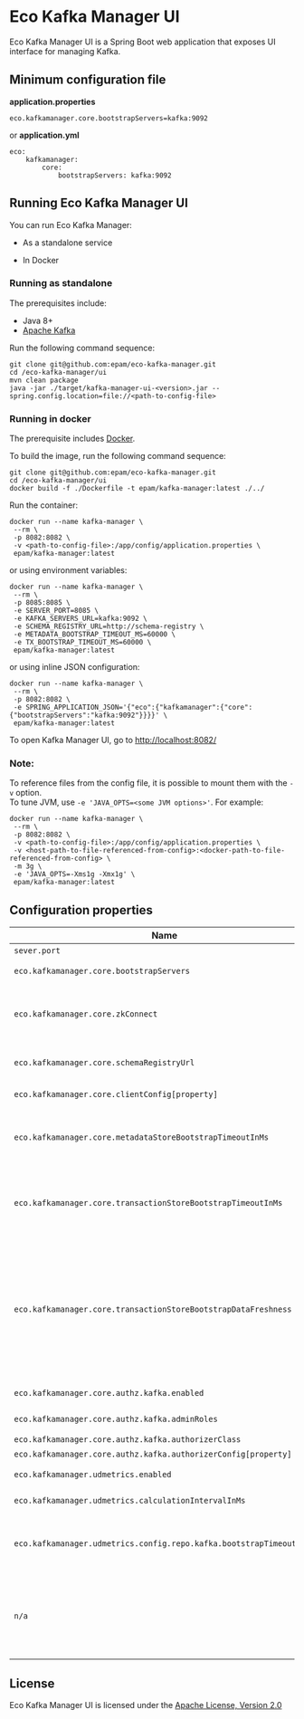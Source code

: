 # Eco Kafka Manager UI

Eco Kafka Manager UI is a Spring Boot web application that exposes UI interface for managing Kafka.

## Minimum configuration file

**application.properties**
```
eco.kafkamanager.core.bootstrapServers=kafka:9092
```

or **application.yml**
```
eco:
    kafkamanager:
        core:
            bootstrapServers: kafka:9092
```

## Running Eco Kafka Manager UI 

You can run Eco Kafka Manager: 

* As a standalone service 

* In Docker 

### Running as standalone

The prerequisites include:
* Java 8+
* [Apache Kafka](https://kafka.apache.org/)

Run the following command sequence:
```
git clone git@github.com:epam/eco-kafka-manager.git
cd /eco-kafka-manager/ui
mvn clean package
java -jar ./target/kafka-manager-ui-<version>.jar --spring.config.location=file://<path-to-config-file>
```

### Running in docker

The prerequisite includes [Docker](https://www.docker.com/get-started).

To build the image, run the following command sequence:
```
git clone git@github.com:epam/eco-kafka-manager.git
cd /eco-kafka-manager/ui
docker build -f ./Dockerfile -t epam/kafka-manager:latest ./../
```

Run the container:
```
docker run --name kafka-manager \
 --rm \
 -p 8082:8082 \
 -v <path-to-config-file>:/app/config/application.properties \
 epam/kafka-manager:latest
```

or using environment variables:
```
docker run --name kafka-manager \
 --rm \
 -p 8085:8085 \
 -e SERVER_PORT=8085 \
 -e KAFKA_SERVERS_URL=kafka:9092 \
 -e SCHEMA_REGISTRY_URL=http://schema-registry \
 -e METADATA_BOOTSTRAP_TIMEOUT_MS=60000 \
 -e TX_BOOTSTRAP_TIMEOUT_MS=60000 \
 epam/kafka-manager:latest
```

or using inline JSON configuration:
```
docker run --name kafka-manager \
 --rm \
 -p 8082:8082 \
 -e SPRING_APPLICATION_JSON='{"eco":{"kafkamanager":{"core":{"bootstrapServers":"kafka:9092"}}}}' \
 epam/kafka-manager:latest
```

To open Kafka Manager UI, go to [http://localhost:8082/](http://localhost:8082/)

### Note:

To reference files from the config file, it is possible to mount them with the
`-v` option. <br />
To tune JVM, use `-e 'JAVA_OPTS=<some JVM options>'`.
For example:
```
docker run --name kafka-manager \
 --rm \
 -p 8082:8082 \
 -v <path-to-config-file>:/app/config/application.properties \
 -v <host-path-to-file-referenced-from-config>:<docker-path-to-file-referenced-from-config> \
 -m 3g \
 -e 'JAVA_OPTS=-Xms1g -Xmx1g' \
 epam/kafka-manager:latest
```

## Configuration properties

Name | Environment Variable | Description | Default
---  | ---                  | ---         | --- 
`sever.port` | SERVER_PORT | Server HTTP port. | 8082
`eco.kafkamanager.core.bootstrapServers` | KAFKA_SERVERS_URL | A comma-separated list of Kafka brokers to connect to. |
`eco.kafkamanager.core.zkConnect` | ZK_CONNECT | An external representation of Zookeeper connection string (with external host/IP) to connect to Kafka/ZK inside Docker containers. For other cases this property should be left empty. |
`eco.kafkamanager.core.schemaRegistryUrl` | SCHEMA_REGISTRY_URL | URL to the [Schema Registry](https://docs.confluent.io/current/schema-registry/index.html) REST API, used for reading records in Avro format serialized using the Schema Registry. |
`eco.kafkamanager.core.clientConfig[property]` | | Common Kafka [client properties](https://kafka.apache.org/23/documentation.html#adminclientconfigs), used to connect to cluster. |
`eco.kafkamanager.core.metadataStoreBootstrapTimeoutInMs` | METADATA_BOOTSTRAP_TIMEOUT_MS | Max duration in milliseconds for bootstrapping user-defined metadata. If timeout is too small, you may observe stale data for some time (gets consistent eventually) after service is started. | 180000
`eco.kafkamanager.core.transactionStoreBootstrapTimeoutInMs` | TX_BOOTSTRAP_TIMEOUT_MS | Max duration in milliseconds for bootstrapping transaction metadata (`__transaction_state`). If timeout is too small, you may observe stale data for some time (gets consistent eventually) after service is started. | 180000
`eco.kafkamanager.core.transactionStoreBootstrapDataFreshness` | TX_BOOTSTRAP_DATA_FRESHNESS | Defines the data freshness window for bootstrapping transaction metadata (`__transaction_state`). <br/><br/> Possible values: <br/> `ONE_HOUR` <br/> `TWO_HOURS` <br/> `THREE_HOURS` <br/> `ONE_DAY` <br/> `TWO_DAYS` <br/> `THREE_DAYS` <br/> `ONE_WEEK` <br/> `TWO_WEEKS` <br/> `THREE_WEEKS` | `ONE_HOUR`
`eco.kafkamanager.core.authz.kafka.enabled` | | Controls whether authorization is enabled/disabled. | `false`
`eco.kafkamanager.core.authz.kafka.adminRoles` | | List of admin roles. Users with this roles have all permissions. |
`eco.kafkamanager.core.authz.kafka.authorizerClass` | | Kafka [Authorizer](https://cwiki.apache.org/confluence/display/KAFKA/KIP-11+-+Authorization+Interface) implementation. | `kafka.security.auth.SimpleAclAuthorizer`
`eco.kafkamanager.core.authz.kafka.authorizerConfig[property]` | | Kafka [Authorizer](https://cwiki.apache.org/confluence/display/KAFKA/KIP-11+-+Authorization+Interface) properties. | 
`eco.kafkamanager.udmetrics.enabled` | UDM_ENABLED | Controls whether UDM manager is enabled/disabled.  | `false`
`eco.kafkamanager.udmetrics.calculationIntervalInMs` | UDM_CALCULATION_INTERVAL | Interval in milliseconds at which metric values are calculated/refreshed. | 60000
`eco.kafkamanager.udmetrics.config.repo.kafka.bootstrapTimeoutInMs` | UDM_BOOTSTRAP_TIMEOUT_MS | Max duration in milliseconds for bootstrapping metric configurations. If timeout is too small, you may observe stale data for some time (gets consistent eventually) after service is started. | 60000
`n/a` | SPRING_APPLICATION_JSON | Flexible way to provide a set of configuration properties using inline JSON. For example, `eco.kafkamanager.core.schemaRegistryUrl` can be set as `{"eco":{"kafkamanager":{"store":{"schemaRegistryUrl":"http://schema-registry"}}}}` | 

## License

Eco Kafka Manager UI is licensed under the [Apache License, Version 2.0](https://www.apache.org/licenses/LICENSE-2.0)
